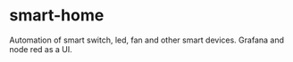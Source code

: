 # smart-home
 Automation of smart switch, led, fan and other smart devices. Grafana and node red as a UI.
